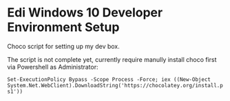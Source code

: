 # Edi Windows 10 Developer Environment Setup
Choco script for setting up my dev box.

The script is not complete yet, currently require manully install choco first via Powershell as Administrator:

`
Set-ExecutionPolicy Bypass -Scope Process -Force; iex ((New-Object System.Net.WebClient).DownloadString('https://chocolatey.org/install.ps1'))
`